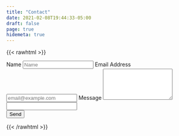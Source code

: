 ```yaml
---
title: "Contact"
date: 2021-02-08T19:44:33-05:00
draft: false
page: true
hidemeta: true
---
```


{{< rawhtml >}}
<script src="https://challenges.cloudflare.com/turnstile/v0/api.js" async defer></script>
<form action="https://submit-form.com/LYR7glc3k">
    <label for="full-name">Name</label>
    <input type="text" name="name" id="full-name" placeholder="Name" required="">
    <label for="email-address">Email Address</label>
    <input type="email" name="email" id="email-address" placeholder="email@example.com" required="">
    <label for="message">Message</label>
    <textarea rows="5" name="message" id="message" placeholder="" required=""></textarea>
    <input type="hidden" name="_feedback.dark" value="true" />
    <input type="hidden" name="_feedback.success.title" value="Message sent!"/>
    <input type="text" name="_cheese" tabindex="-1" autocomplete="off" class="whole-milk" />
    <div class="cf-turnstile" data-sitekey="0x4AAAAAAAaPqMoRrPEYPeCr"></div>
    <button type="submit">Send</button>
</form>
{{< /rawhtml >}}
